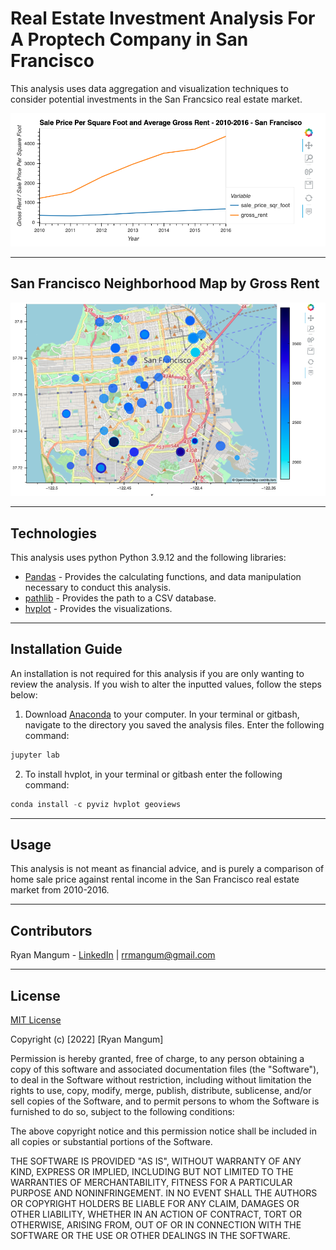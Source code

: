 # Real Estate Investment Analysis For A Proptech Company in San Francisco

This analysis uses data aggregation and visualization techniques to consider potential investments in the San Francsico real estate market.

![San_Francisco_Sale_Rent.png](https://github.com/rrmangum/Real_Estate_Investment_Analysis/blob/main/images/avg-sale-px-sq-foot-gross-rent.png?raw=true)

---

## San Francisco Neighborhood Map by Gross Rent

![Geo_Plot.png](https://github.com/rrmangum/Real_Estate_Investment_Analysis/blob/main/images/6-4-geoviews-plot.png?raw=true)

---

## Technologies

This analysis uses python Python 3.9.12 and the following libraries:
* [Pandas](https://pandas.pydata.org/) - Provides the calculating functions, and data manipulation necessary to conduct this analysis.
* [pathlib](https://docs.python.org/3/library/pathlib.html) - Provides the path to a CSV database.
* [hvplot](https://hvplot.holoviz.org/user_guide/index.html) - Provides the visualizations.

---

## Installation Guide

An installation is not required for this analysis if you are only wanting to review the analysis. If you wish to alter the inputted values, follow the steps below:

1. Download [Anaconda](https://www.anaconda.com/products/distribution) to your computer. In your terminal or gitbash, navigate to the directory you saved the analysis files. Enter the following command:

```python
jupyter lab
```
2. To install hvplot, in your terminal or gitbash enter the following command:

```python
conda install -c pyviz hvplot geoviews
```

---

## Usage

This analysis is not meant as financial advice, and is purely a comparison of home sale price against rental income in the San Francisco real estate market from 2010-2016.

---

## Contributors

Ryan Mangum - [LinkedIn](https://www.linkedin.com/in/ryanrmangum/) | rrmangum@gmail.com

---

## License

[MIT License](https://choosealicense.com/licenses/mit/)

Copyright (c) [2022] [Ryan Mangum]

Permission is hereby granted, free of charge, to any person obtaining a copy
of this software and associated documentation files (the "Software"), to deal
in the Software without restriction, including without limitation the rights
to use, copy, modify, merge, publish, distribute, sublicense, and/or sell
copies of the Software, and to permit persons to whom the Software is
furnished to do so, subject to the following conditions:

The above copyright notice and this permission notice shall be included in all
copies or substantial portions of the Software.

THE SOFTWARE IS PROVIDED "AS IS", WITHOUT WARRANTY OF ANY KIND, EXPRESS OR
IMPLIED, INCLUDING BUT NOT LIMITED TO THE WARRANTIES OF MERCHANTABILITY,
FITNESS FOR A PARTICULAR PURPOSE AND NONINFRINGEMENT. IN NO EVENT SHALL THE
AUTHORS OR COPYRIGHT HOLDERS BE LIABLE FOR ANY CLAIM, DAMAGES OR OTHER
LIABILITY, WHETHER IN AN ACTION OF CONTRACT, TORT OR OTHERWISE, ARISING FROM,
OUT OF OR IN CONNECTION WITH THE SOFTWARE OR THE USE OR OTHER DEALINGS IN THE
SOFTWARE.
